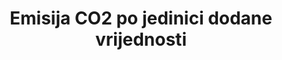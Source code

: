 ---
disaggregation_categories: N/A
disaggregation_geography: National
date_of_national_source_publication: AUGUST  2017
date_metadata_updated: '2017-09-21'
scheduled_update_by_national_source: MARCH  2018
source_agency_staff_name: Maggie  Woodward
source_agency_staff_email: maggie.woodward@eia.gov
source_agency_survey_dataset: 'Energy  Information  Administration  '
title: Emisija CO2 po jedinici dodane vrijednosti
permalink: /9-4-1/
sdg_goal: 9
layout: indicator
indicator: 9.4.1
indicator_variable: co2_emsns_mtrc_tns_mln_usd
graph: longitudinal
graph_title: Carbon  Dioxide  Emissions  in  Metric  Tons  per  Million  Chained  (2009)  Dollars
graph_type_description: Line  graph
graph_status_notes: Graphed
variable_description: null
variable_notes: null
un_designated_tier: '1'
un_custodial_agency: 'UNIDO,  IEA  (Partnering  Agencies:  UNEP)'
target_id: '9.4'
has_metadata: true
goal_meta_link: 'http://unstats.un.org/sdgs/files/metadata-compilation/Metadata-Goal-9.pdf'
goal_meta_link_page: 8
indicator_name: Emisija CO2 po jedinici dodane vrijednosti
actual_indicator_available: Total  Energy  CO2  Emissions  per  Real  Dollar  of  GDP
actual_indicator_available_description: Metric  Tons  Carbon  Dioxide  per  Million  Chained  (2009)  Dollars
periodicity: Annual
time_period: 1949-present  available
unit_of_measure: Metric  Tons  Carbon  Dioxide  per  Million  Chained  (2009)  Dollars
rationale_interpretation: >-
  Emisija ugljika po jedinici dodane vrijednosti je univerzalni pokazatelj za mjerenje utjecaja industrijske proizvodnje na okoliš. Ono obuhvaća intenzitet korištenja energije, energetsku učinkovitost proizvodne tehnologije i najvažnije korištenje fosilnih goriva. Ovaj se pokazatelj također može prikazati kao emisija CO2 po jedinici proizvodnje.
target: >-
  Do 2030. nadograditi infrastrukturu i retrofit industrije kako bi bile održive, uz povećanu učinkovitost korištenja resursa i veće usvajanje čistih i ekološki prihvatljivih tehnologija i industrijskih procesa, sa svim zemljama koje djeluju u skladu s njih
indicator_definition: >-
  Emisija CO2 po jedinici dodane vrijednosti je pokazatelj omjera između emisije ugljika i dodane vrijednosti. Emisija ugljika procjenjuje se iz podataka o potrošnji energije.
source_title: null
source_url: 'http://www.eia.gov/totalenergy/data/monthly/'
source_notes: null
published: true
us_method_of_computation: >-
  Published  in  Table  1.7  Primary  Energy  Consumption,  Energy  Expenditures,  and  Carbon  Dioxide  Emissions  Indicators  from  the  Monthly  Energy  Review  
---
